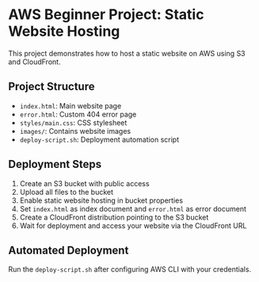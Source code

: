 # AWS Beginner Project: Static Website Hosting

This project demonstrates how to host a static website on AWS using S3 and CloudFront.

## Project Structure

- `index.html`: Main website page
- `error.html`: Custom 404 error page
- `styles/main.css`: CSS stylesheet
- `images/`: Contains website images
- `deploy-script.sh`: Deployment automation script

## Deployment Steps

1. Create an S3 bucket with public access
2. Upload all files to the bucket
3. Enable static website hosting in bucket properties
4. Set `index.html` as index document and `error.html` as error document
5. Create a CloudFront distribution pointing to the S3 bucket
6. Wait for deployment and access your website via the CloudFront URL

## Automated Deployment

Run the `deploy-script.sh` after configuring AWS CLI with your credentials.
